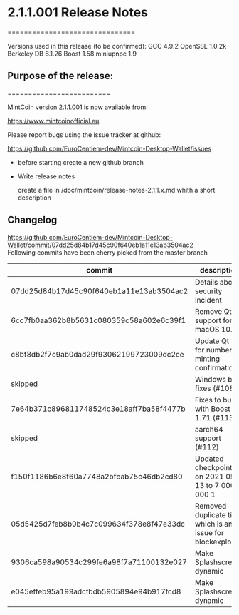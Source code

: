 # 2.1.1.001 Release Notes
===============================

Versions used in this release (to be confirmed):
 GCC           4.9.2
 OpenSSL       1.0.2k
 Berkeley DB   6.1.26
 Boost         1.58
 miniupnpc     1.9


## Purpose of the release:
=========================

MintCoin version 2.1.1.001 is now available from:

  https://www.mintcoinofficial.eu

Please report bugs using the issue tracker at github:

  https://github.com/EuroCentiem-dev/Mintcoin-Desktop-Wallet/issues

  * before starting create a new github branch

  * Write release notes

    create a file in /doc/mintcoin/release-notes-2.1.1.x.md whith a short description

## Changelog

https://github.com/EuroCentiem-dev/Mintcoin-Desktop-Wallet/commit/07dd25d84b17d45c90f640eb1a11e13ab3504ac2  
Following commits have been cherry picked from the master branch

|commit  |  description |   
|---|---|
|07dd25d84b17d45c90f640eb1a11e13ab3504ac2    |Details about security incident| 
|6cc7fb0aa362b8b5631c080359c58a602e6c39f1    |Remove Qt support for macOS 10.11|
|c8bf8db2f7c9ab0dad29f93062199723009dc2ce    |Update Qt text for number of minting confirmations|
|skipped                                     |Windows build fixes (#108)|
|7e64b371c896811748524c3e18aff7ba58f4477b    |Fixes to build with Boost 1.71 (#113)|
|skipped                                     |aarch64 support (#112)|
|f150f1186b6e8f60a7748a2bfbab75c46db2cd80    |Updated checkpoints on 2021 05 13 to 7 000 000 1|
|05d5425d7feb8b0b4c7c099634f378e8f47e33dc    |Removed duplicate time which is an issue for blockexplorers|
|9306ca598a90534c299fe6a98f7a71100132e027    |Make Splashscreen dynamic|
|e045effeb95a199adcfbdb5905894e94b917fcd8    |Make Splashscreen dynamic|


